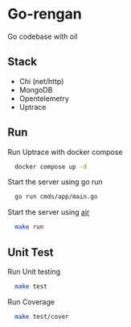 
# Go-rengan
Go codebase with oil
## Stack
- Chi (net/http)
- MongoDB
- Opentelemetry
- Uptrace
## Run
Run Uptrace with docker compose
```bash
  docker compose up -d
```
Start the server using go run
```bash
  go run cmds/app/main.go
```
Start the server using [air](https://github.com/cosmtrek/air)
```bash
  make run
```
## Unit Test
Run Unit testing
```bash
  make test
```
Run Coverage
```bash
  make test/cover
```